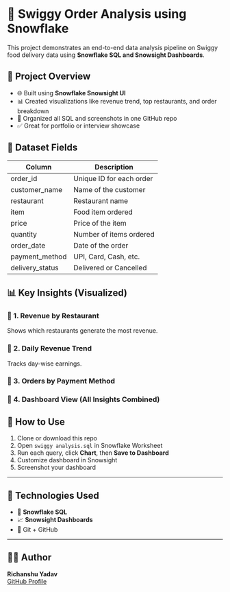 # 🛵 Swiggy Order Analysis using Snowflake

This project demonstrates an end-to-end data analysis pipeline on Swiggy food delivery data using **Snowflake SQL and Snowsight Dashboards**.

## 📌 Project Overview

- 🌐 Built using **Snowflake Snowsight UI**
- 📊 Created visualizations like revenue trend, top restaurants, and order breakdown
- 📁 Organized all SQL and screenshots in one GitHub repo
- ✅ Great for portfolio or interview showcase

## 📁 Dataset Fields

| Column          | Description                        |
|-----------------|------------------------------------|
| order_id        | Unique ID for each order           |
| customer_name   | Name of the customer               |
| restaurant      | Restaurant name                    |
| item            | Food item ordered                  |
| price           | Price of the item                  |
| quantity        | Number of items ordered            |
| order_date      | Date of the order                  |
| payment_method  | UPI, Card, Cash, etc.              |
| delivery_status | Delivered or Cancelled             |

## 📊 Key Insights (Visualized)

### 📌 1. Revenue by Restaurant
Shows which restaurants generate the most revenue.

### 📌 2. Daily Revenue Trend
Tracks day-wise earnings.

### 📌 3. Orders by Payment Method

### 📌 4. Dashboard View (All Insights Combined)

## 🧠 How to Use

1. Clone or download this repo
2. Open `swiggy analysis.sql` in Snowflake Worksheet
3. Run each query, click **Chart**, then **Save to Dashboard**
4. Customize dashboard in Snowsight
5. Screenshot your dashboard 

---

## 🚀 Technologies Used

- 🧊 **Snowflake SQL**
- 📈 **Snowsight Dashboards**
- 📝 Git + GitHub

---

## 🧑‍💻 Author

**Richanshu Yadav**  
[GitHub Profile](https://github.com/richanshu14)



